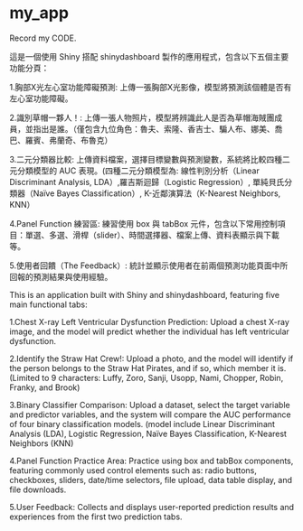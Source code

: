 # my_app

Record my CODE.

這是一個使用 Shiny 搭配 shinydashboard 製作的應用程式，包含以下五個主要功能分頁：

1.胸部X光左心室功能障礙預測: 上傳一張胸部X光影像，模型將預測該個體是否有左心室功能障礙。

2.識別草帽一夥人！: 上傳一張人物照片，模型將辨識此人是否為草帽海賊團成員，並指出是誰。（僅包含九位角色：魯夫、索隆、香吉士、騙人布、娜美、喬巴、羅賓、弗蘭奇、布魯克）

3.二元分類器比較: 上傳資料檔案，選擇目標變數與預測變數，系統將比較四種二元分類模型的 AUC 表現。(四種二元分類模型為: 線性判別分析（Linear Discriminant Analysis, LDA）,羅吉斯迴歸（Logistic Regression）, 單純貝氏分類器（Naïve Bayes Classification）, K-近鄰演算法（K-Nearest Neighbors, KNN）

4.Panel Function 練習區: 練習使用 box 與 tabBox 元件，包含以下常用控制項目：單選、多選、滑桿（slider）、時間選擇器、檔案上傳、資料表顯示與下載等。

5.使用者回饋（The Feedback）: 統計並顯示使用者在前兩個預測功能頁面中所回報的預測結果與使用經驗。



This is an application built with Shiny and shinydashboard, featuring five main functional tabs:

1.Chest X-ray Left Ventricular Dysfunction Prediction: Upload a chest X-ray image, and the model will predict whether the individual has left ventricular dysfunction.

2.Identify the Straw Hat Crew!: Upload a photo, and the model will identify if the person belongs to the Straw Hat Pirates, and if so, which member it is.
(Limited to 9 characters: Luffy, Zoro, Sanji, Usopp, Nami, Chopper, Robin, Franky, and Brook)

3.Binary Classifier Comparison: Upload a dataset, select the target variable and predictor variables, and the system will compare the AUC performance of four binary classification models. (model include Linear Discriminant Analysis (LDA), Logistic Regression, Naïve Bayes Classification, K-Nearest Neighbors (KNN)

4.Panel Function Practice Area: Practice using box and tabBox components, featuring commonly used control elements such as: radio buttons, checkboxes, sliders, date/time selectors, file upload, data table display, and file downloads.

5.User Feedback: Collects and displays user-reported prediction results and experiences from the first two prediction tabs.


